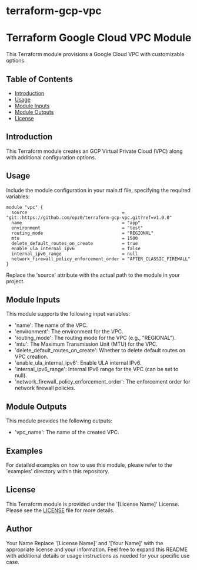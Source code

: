 # terraform-gcp-vpc
# Terraform Google Cloud VPC Module

This Terraform module provisions a Google Cloud VPC with customizable options.

## Table of Contents

- [Introduction](#introduction)
- [Usage](#usage)
- [Module Inputs](#module-inputs)
- [Module Outputs](#module-outputs)
- [License](#license)

## Introduction
This Terraform module creates an GCP Virtual Private Cloud (VPC) along with additional configuration options.

## Usage

Include the module configuration in your main.tf file, specifying the required variables:

```hcl
module "vpc" {
  source                                    = "git::https://github.com/opz0/terraform-gcp-vpc.git?ref=v1.0.0"
  name                                      = "app"
  environment                               = "test"
  routing_mode                              = "REGIONAL"
  mtu                                       = 1500
  delete_default_routes_on_create           = true
  enable_ula_internal_ipv6                  = false
  internal_ipv6_range                       = null
  network_firewall_policy_enforcement_order = "AFTER_CLASSIC_FIREWALL"
}
```
Replace the 'source' attribute with the actual path to the module in your project.

## Module Inputs
This module supports the following input variables:

- 'name': The name of the VPC.
- 'environment': The environment for the VPC.
- 'routing_mode': The routing mode for the VPC (e.g., "REGIONAL").
- 'mtu': The Maximum Transmission Unit (MTU) for the VPC.
- 'delete_default_routes_on_create': Whether to delete default routes on VPC creation.
- 'enable_ula_internal_ipv6': Enable ULA internal IPv6.
- 'internal_ipv6_range': Internal IPv6 range for the VPC (can be set to null).
- 'network_firewall_policy_enforcement_order': The enforcement order for network firewall policies.

## Module Outputs
This module provides the following outputs:

- 'vpc_name': The name of the created VPC.

## Examples
For detailed examples on how to use this module, please refer to the 'examples' directory within this repository.

## License
This Terraform module is provided under the '[License Name]' License. Please see the [LICENSE](https://github.com/opz0/terraform-gcp-vpc/blob/master/LICENSE) file for more details.

## Author
Your Name
Replace '[License Name]' and '[Your Name]' with the appropriate license and your information. Feel free to expand this README with additional details or usage instructions as needed for your specific use case.
